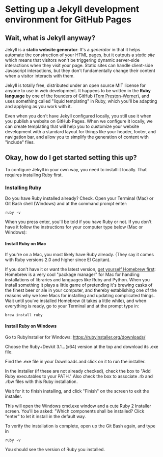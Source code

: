 # Setting up a Jekyll development environment for GitHub Pages 

## Wait, what is Jekyll anyway? 
Jekyll is a **static website generator**: It's a *generator* in that it helps automate the construction of your HTML pages, but it outputs a *static site* which means that visitors won't be triggering dynamic server-side interactions when they visit your page. Static sites can handle client-side Javascript interactions, but they don't fundamentally change their content when a visitor interacts with them.  

Jekyll is totally free, distributed under an open source MIT license for anyone to use in web development. It happens to be written in the **Ruby language** by one of the founders of GitHub ([Tom Preston-Werner](https://en.wikipedia.org/wiki/Tom_Preston-Werner)), and uses something called "liquid templating" in Ruby, which you'll be adapting and applying as you work with it. 

Even when you don't have Jekyll configured locally, you still use it when you publish a website on GitHub Pages. When we configure it locally, we can create templating that will help you to customize your website development with a standard layout for things like your header, footer, and navigation bar, and allow you to simplify the generation of content with "include" files.

## Okay, how do I get started setting this up?
To configure Jekyll in your own way, you need to install it locally. That requires installing Ruby first.

### Installing Ruby
Do you have Ruby installed already? Check.
Open your Terminal (Mac) or Git Bash shell (Windows) and at the command prompt enter:
```
ruby -v
```
When you press enter, you'll be told if you have Ruby or not. 
If you don't have it follow the instructions for your computer type below (Mac or Windows):

#### Install Ruby on Mac
If you're on a Mac, you most likely have Ruby already. (They say it comes with Ruby versions 2.0 and higher since 
El Capitan). 

If you don't have it or want the latest version, [get yourself Homebrew first](https://brew.sh/):
Homebrew is a very cool "package manager" for Mac for handling installations of libraries and languages like Ruby and Python. When you install something it plays a little game of pretending it's brewing casks of the finest beer or ale in your computer, and thereby establishing one of the reasons why we love Macs for installing and updating complicated things. Wait until you've installed Homebrew (it takes a little while), and when everything is ready, go to your Terminal and at the prompt type in:
```
brew install ruby
```


#### Install Ruby on Windows

Go to RubyInstaller for Windows: https://rubyinstaller.org/downloads/

Choose the Ruby+Devkit 3.1...(x64) version at the top and download its .exe file. 

Find the .exe file in your Downloads and click on it to run the installer. 

In the installer (if these are not already checked), check the box to "Add Ruby executables to your PATH." Also check the box to associate .rb and .rbw files with this Ruby installation.

Wait for it to finish installing, and click "Finish" on the screen to exit the installer.

This will open the Windows cmd.exe window and a cute Ruby 2 Installer screen. You'll be asked: "Which components shall be installed? Click "enter" to let it install in the default way.

To verify the installation is complete, open up the Git Bash again, and type in 
```
ruby -v
```
You should see the version of Ruby you installed. 








